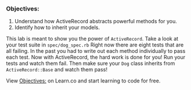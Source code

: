 ### Objectives:
1. Understand how ActiveRecord abstracts powerful methods for you.
2. Identify how to inherit your models.

This lab is meant to show you the power of `ActiveRecord`. Take a look at your test suite in `spec/dog_spec.rb` Right now there are eight tests that are all failing. In the past you had to write out each method individually to pass each test. Now with ActiveRecord, the hard work is done for you! Run your tests and watch them fail. Then make sure your `Dog` class inherits from `ActiveRecord::Base` and watch them pass!

<p data-visibility='hidden'>View <a href='https://learn.co/lessons/translating-orm-to-ar' title='Objectives:'>Objectives:</a> on Learn.co and start learning to code for free.</p>
